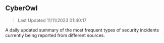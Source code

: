 ## CyberOwl 
> Last Updated 11/11/2023 01:40:17 


A daily updated summary of the most frequent types of security incidents currently being reported from different sources.

